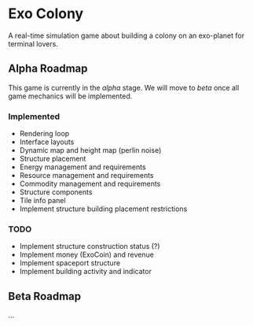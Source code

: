 # Exo Colony
A real-time simulation game about building a colony on an exo-planet for terminal lovers.

## Alpha Roadmap
This game is currently in the *alpha* stage.
We will move to *beta* once all game mechanics will be implemented.

### Implemented

* Rendering loop
* Interface layouts
* Dynamic map and height map (perlin noise)
* Structure placement
* Energy management and requirements  
* Resource management and requirements
* Commodity management and requirements
* Structure components
* Tile info panel
* Implement structure building placement restrictions

### TODO
* Implement structure construction status (?)
* Implement money (ExoCoin) and revenue
* Implement spaceport structure
* Implement building activity and indicator

## Beta Roadmap
...